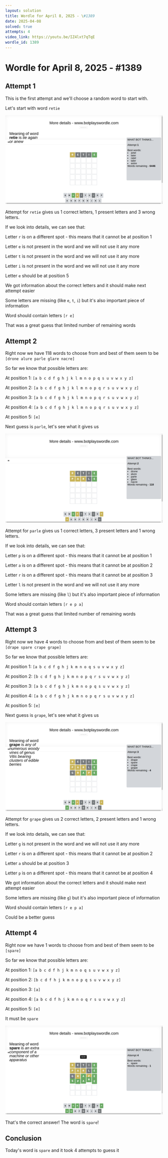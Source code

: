 ```yaml
---
layout: solution
title: Wordle for April 8, 2025 - \#1389
date: 2025-04-08
solved: true
attempts: 4
video_link: https://youtu.be/IZ4lxt7qTqE
wordle_id: 1389
---
```


# Wordle for April 8, 2025 - \#1389

## Attempt 1

This is the first attempt and we'll choose a random word to start with.

Let's start with word `retie`

![Attempt 1](2025-04-08/attempt-1.png)

Attempt for `retie` gives us 1 correct letters, 1 present letters and 3 wrong letters.

If we look into details, we can see that:

Letter `r` is on a different spot - this means that it cannot be at position 1

Letter `e` is not present in the word and we will not use it any more

Letter `t` is not present in the word and we will not use it any more

Letter `i` is not present in the word and we will not use it any more

Letter `e` should be at position 5

We got information about the correct letters and it should make next attempt easier

Some letters are missing (like `e`, `t`, `i`) but it's also important piece of information

Word should contain letters `[r e]`

That was a great guess that limited number of remaining words



## Attempt 2

Right now we have 118 words to choose from and best of them seem to be `[drone alure parle glare nacre]`

So far we know that possible letters are:

At position 1: `[a b c d f g h j k l m n o p q s u v w x y z]`

At position 2: `[a b c d f g h j k l m n o p q r s u v w x y z]`

At position 3: `[a b c d f g h j k l m n o p q r s u v w x y z]`

At position 4: `[a b c d f g h j k l m n o p q r s u v w x y z]`

At position 5: `[e]`

Next guess is `parle`, let's see what it gives us

![Attempt 2](2025-04-08/attempt-2.png)

Attempt for `parle` gives us 1 correct letters, 3 present letters and 1 wrong letters.

If we look into details, we can see that:

Letter `p` is on a different spot - this means that it cannot be at position 1

Letter `a` is on a different spot - this means that it cannot be at position 2

Letter `r` is on a different spot - this means that it cannot be at position 3

Letter `l` is not present in the word and we will not use it any more

Some letters are missing (like `l`) but it's also important piece of information

Word should contain letters `[r e p a]`

That was a great guess that limited number of remaining words



## Attempt 3

Right now we have 4 words to choose from and best of them seem to be `[drape spare crape grape]`

So far we know that possible letters are:

At position 1: `[a b c d f g h j k m n o q s u v w x y z]`

At position 2: `[b c d f g h j k m n o p q r s u v w x y z]`

At position 3: `[a b c d f g h j k m n o p q s u v w x y z]`

At position 4: `[a b c d f g h j k m n o p q r s u v w x y z]`

At position 5: `[e]`

Next guess is `grape`, let's see what it gives us

![Attempt 3](2025-04-08/attempt-3.png)

Attempt for `grape` gives us 2 correct letters, 2 present letters and 1 wrong letters.

If we look into details, we can see that:

Letter `g` is not present in the word and we will not use it any more

Letter `r` is on a different spot - this means that it cannot be at position 2

Letter `a` should be at position 3

Letter `p` is on a different spot - this means that it cannot be at position 4

We got information about the correct letters and it should make next attempt easier

Some letters are missing (like `g`) but it's also important piece of information

Word should contain letters `[r e p a]`

Could be a better guess



## Attempt 4

Right now we have 1 words to choose from and best of them seem to be `[spare]`

So far we know that possible letters are:

At position 1: `[a b c d f h j k m n o q s u v w x y z]`

At position 2: `[b c d f h j k m n o p q s u v w x y z]`

At position 3: `[a]`

At position 4: `[a b c d f h j k m n o q r s u v w x y z]`

At position 5: `[e]`

It must be `spare`

![Attempt 4](2025-04-08/attempt-4.png)

That's the correct answer! The word is `spare`!

## Conclusion

Today's word is `spare` and it took 4 attempts to guess it

